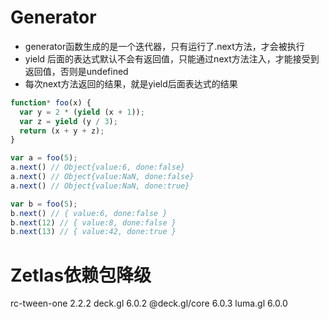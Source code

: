 # Generator

* generator函数生成的是一个迭代器，只有运行了.next方法，才会被执行
* yield 后面的表达式默认不会有返回值，只能通过next方法注入，才能接受到返回值，否则是undefined
* 每次next方法返回的结果，就是yield后面表达式的结果

```js
function* foo(x) {
  var y = 2 * (yield (x + 1));
  var z = yield (y / 3);
  return (x + y + z);
}

var a = foo(5);
a.next() // Object{value:6, done:false}
a.next() // Object{value:NaN, done:false}
a.next() // Object{value:NaN, done:true}

var b = foo(5);
b.next() // { value:6, done:false }
b.next(12) // { value:8, done:false }
b.next(13) // { value:42, done:true }
```

# Zetlas依赖包降级

rc-tween-one   2.2.2
deck.gl        6.0.2
@deck.gl/core  6.0.3
luma.gl        6.0.0

